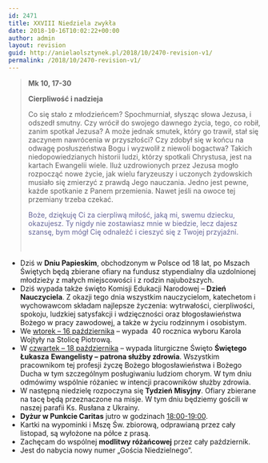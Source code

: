```yaml
---
id: 2471
title: XXVIII Niedziela zwykła
date: 2018-10-16T10:02:22+00:00
author: admin
layout: revision
guid: http://anielaolsztynek.pl/2018/10/2470-revision-v1/
permalink: /2018/10/2470-revision-v1/
---
```

> **Mk 10, 17-30**
> 
> **Cierpliwość i nadzieja**
> 
> Co się stało z młodzieńcem? Spochmurniał, słysząc słowa Jezusa, i odszedł smutny. Czy wrócił do swojego dawnego życia, tego, co robił, zanim spotkał Jezusa? A może jednak smutek, który go trawił, stał się zaczynem nawrócenia w przyszłości? Czy zdobył się w końcu na odwagę posłuszeństwa Bogu i wyzwolił z niewoli bogactwa? Takich niedopowiedzianych historii ludzi, którzy spotkali Chrystusa, jest na kartach Ewangelii wiele. Iluż uzdrowionych przez Jezusa mogło rozpocząć nowe życie, jak wielu faryzeuszy i uczonych żydowskich musiało się zmierzyć z prawdą Jego nauczania. Jedno jest pewne, każde spotkanie z Panem przemienia. Nawet jeśli na owoce tej przemiany trzeba czekać.
> 
> <span style="color: #666699;">Boże, dziękuję Ci za cierpliwą miłość, jaką mi, swemu dziecku, okazujesz. Ty nigdy nie zostawiasz mnie w biedzie, lecz dajesz szansę, bym mógł Cię odnaleźć i cieszyć się z Twojej przyjaźni.</span>
> 
> &nbsp;

  * Dziś w **Dniu Papieskim**, obchodzonym w Polsce od 18 lat, po Mszach Świętych będą zbierane ofiary na fundusz stypendialny dla uzdolnionej młodzieży z małych miejscowości i z rodzin najuboższych.
  * Dziś wypada także święto Komisji Edukacji Narodowej – **Dzień Nauczyciela**. Z okazji tego dnia wszystkim nauczycielom, katechetom i wychowawcom składam najlepsze życzenia: wytrwałości, cierpliwości, spokoju, ludzkiej satysfakcji i wdzięczności oraz błogosławieństwa Bożego w pracy zawodowej, a także w życiu rodzinnym i osobistym.
  * We <span style="text-decoration: underline;">wtorek &#8211; 16 października</span> &#8211; wypada  40 rocznica wyboru Karola Wojtyły na Stolicę Piotrową.
  * W <span style="text-decoration: underline;">czwartek – 18 października</span> – wypada liturgiczne Święto **Świętego Łukasza** **Ewangelisty –** **patrona służby zdrowia**. Wszystkim pracownikom tej profesji życzę Bożego błogosławieństwa i Bożego Ducha w tym szczególnym posługiwaniu ludziom chorym. W tym dniu odmówimy wspólnie różaniec w intencji pracowników służby zdrowia.
  * W następną niedzielę rozpoczyna się **Tydzień Misyjny**. Ofiary zbierane na tacę będą przeznaczone na misje. W tym dniu będziemy gościli w naszej parafii Ks. Rusłana z Ukrainy.
  * **Dyżur w Punkcie Caritas** jutro w godzinach <span style="text-decoration: underline;">18:00-19:00</span>.
  * Kartki na wypominki i Mszę Św. zbiorową, odprawianą przez cały listopad, są wyłożone na półce z prasą.
  * Zachęcam do wspólnej **modlitwy różańcowej** przez cały październik.
  * Jest do nabycia nowy numer &#8222;Gościa Niedzielnego&#8221;.